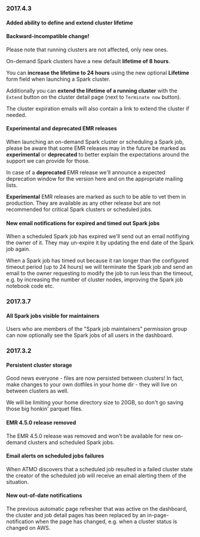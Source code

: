 ### 2017.4.3

#### Added ability to define and extend cluster lifetime

<div class="alert alert-warning">
    <h4>Backward-incompatible change!</h4>
    Please note that running clusters are not affected, only new ones.
</div>

On-demand Spark clusters have a new default **lifetime of 8 hours**.

You can **increase the lifetime to 24 hours** using the new optional
**Lifetime** form field when launching a Spark cluster.

Additionally you can **extend the lifetime of a running cluster** with the
`Extend` button on the cluster detail page (next to `Terminate now` button).

The cluster expiration emails will also contain a link to extend the
cluster if needed.

#### Experimental and deprecated EMR releases

When launching an on-demand Spark cluster or scheduling a Spark job, please
be aware that some EMR releases may in the future be marked as **experimental**
or **deprecated** to better explain the expectations around the support we can
provide for those.

In case of a **deprecated** EMR release we'll announce a expected deprecation
window for the version here and on the appropriate mailing lists.

**Experimental** EMR releases are marked as such to be able to vet them in
production. They are available as any other release but are not recommended
for critical Spark clusters or scheduled jobs.

#### New email notifications for expired and timed out Spark jobs

When a scheduled Spark job has expired we'll send out an email notifiying the
owner of it. They may un-expire it by updating the end date of the Spark job
again.

When a Spark job has timed out because it ran longer than the configured
timeout period (up to 24 hours) we will terminate the Spark job and send
an email to the owner requesting to modify the job to run less than the
timeout, e.g. by increasing the number of cluster nodes, improving the Spark
job notebook code etc.

### 2017.3.7

#### All Spark jobs visible for maintainers

Users who are members of the "Spark job maintainers" permission group
can now optionally see the Spark jobs of all users in the dashboard.

### 2017.3.2

#### Persistent cluster storage

Good news everyone - files are now persisted between clusters!
In fact, make changes to your own dotfiles in your home dir -
they will live on between clusters as well.

We will be limiting your home directory size to 20GB, so don't go
saving those big honkin' parquet files.

#### EMR 4.5.0 release removed

The EMR 4.5.0 release was removed and won't be available for new
on-demand clusters and scheduled Spark jobs.

#### Email alerts on scheduled jobs failures

When ATMO discovers that a scheduled job resulted in a failed
cluster state the creator of the scheduled job will receive an
email alerting them of the situation.

#### New out-of-date notifications

The previous automatic page refresher that was active on the
dashboard, the cluster and job detail pages has been replaced by
an in-page-notification when the page has changed, e.g. when a
cluster status is changed on AWS.
